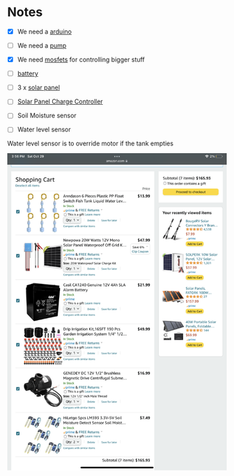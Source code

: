 # Notes

- [x] We need a [arduino](/OT/Irrigation/Irrigator%20Notes.md) 
- [ ] We need a [pump](https://www.amazon.com/GENEDEY-Brushless-Centrifugal-Submersible-Circulation/dp/B08NK7ZPGX/ref=sr_1_32?crid=3CKTG8V8FDFG9&keywords=12v%2Bwater%2Bpump%2B700l%2Fh&linkCode=sl2&linkId=7645ac7ff784428f784946b2d3d426d0&qid=1667071359&qu=eyJxc2MiOiIxLjcyIiwicXNhIjoiMS40OSIsInFzcCI6IjAuMDAifQ%3D%3D&sprefix=12v%2Bwater%2Bpump%2B700l%2F%2Caps%2C165&sr=8-32&th=1)
- [x] We need [mosfets]() for controlling bigger stuff
- [ ] [battery]()
- [ ] 3 x [solar panel]()
- [ ] [Solar Panel Charge Controller](https://www.amazon.com/EEEKit-Controller-Intelligent-Multi-Function-Adjustable/dp/B07R8TRJ8C/ref=sr_1_8?keywords=Solar+panel+charge+controller&qid=1667070826&qu=eyJxc2MiOiI1LjE0IiwicXNhIjoiNC43NyIsInFzcCI6IjQuMDgifQ%3D%3D&sr=8-8)
- [ ] Soil Moisture sensor
- [ ] Water level sensor



Water level sensor is to override motor if the tank empties

![](IMG_0658.png)